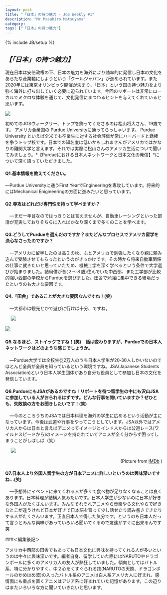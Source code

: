 ```yaml
---
layout: post
title: "「日本」の持つ魅力 - JGS Weekly #1"
description: "Mr.Masahiro Matsuyama"
category: 
tags: ["「日本」の持つ魅力"]
---
```

{% include JB/setup %}

## *【「日本」の持つ魅力】*現在日本は安倍政権の下、日本の魅力を海外により効率的に発信し日本の文化をあらたな産業軸にしようという「クールジャパン」が進められています。また2020年には東京オリンピック開催が決まり、「日本」という国の持つ魅力をより強く海外に打ち出していく必要に迫られています。今回のリポートは非常にローカルでミクロな体験を通じて、文化発信にまつわるヒントを与えてくれていると思います。
![]({{site.url}}/assets/uploads/1/matsuyama.png)初めてのJGSウィークリー、トップを飾ってくださるのは松山将大さん、19歳です。 アメリカ合衆国の Purdue Universityに通ってらっしゃいます。 Purdue University といえば全米でも卒業生に対する社会評価が常にハーバードと覇権を争うトップ校です。日本での知名度は低いかもしれませんがアメリカではかなりの難関大学と言えます。それでは実際に松山さんのアメリカ生活について聞いてみましょう。*【Purdueにおける日本人ネットワークと日本文化の発信】*について深く語っていただきました。#### Q1.基本情報を教えてください。―Purdue Universityに通うFirst YearでEngineeringを専攻しています。将来的にはMechanical Enigineeringの方面に進みたいと思っています。#### Q2.専攻はどれだけ専門性を持って学べますか？　―まだ一年目なのではっきりとは言えませんが、自動車レーシングといった部活が充実しておりそちらに入ればかなり深くまで多くのことを学べます。#### Q3.どうしてPurdueを選んだのですか？またどんなプロセスでアメリカ留学を決心なさったのですか？　―アメリカに留学したのは高２の秋、ふとアメリカで勉強したくなり親に頼み込んで受験させてもらったというのがきっかけです。その時から将来自動車関係の仕事に就きたいと思っていたため、機械工学を深く学べるという条件で大学選びが始まりました。結局僕が昔(２～８歳)住んでいた中西部、また工学部が比較的強い西部の学校からPurdueを選びました。田舎で勉強に集中できる環境だったというのも大きな要因です。#### Q4.「田舎」であることが大きな要因なんですね！(笑)　―大都市は観光とかで遊びに行けば十分、ですね。
　
![]({{site.url}}/assets/uploads/1/country.jpg)

![]({{site.url}}/assets/uploads/1/urban.jpg)　#### Q5.なるほど、ストイックですね！(笑)　話は変わりますが、Purdueでの日本人ネットワークはどのような感じでしょうか。　―Purdue大学では全校生徒2万人のうち日本人学生が20‐30人しかいないのでほとんど全員が全員を知っているという環境ですね。JSA(Japanese Students Association)という日本人学生団体があり自分も役員として参加し日本の文化を発信しています。#### Q6.PurdueにもJSAがあるのですね！リポートを待つ留学生の中にも沢山JSAに参加している人がおられるはずです。どんな行事を開いていますか？ぜひとも、失敗談の方をお聞きしたいです！(笑)　―今のところうちのJSAでは日本料理を海外の学生に広めるという活動が主になっています。今後は武道や行事をやってこうとしています。JSA以外ではアメリカ人からは日本と言えばアニメってイメージとインド人からは公道レース(ワイルドスピードから)のイメージを持たれていてアニメが全く分からず困ってしまうことがしばしば（笑）
　
![]({{site.url}}/assets/uploads/1/fastandfurious.jpg)

<div style="text-align: right;">
(Picture from <a href="http://www.imdb.com/title/tt0463985/">IMDb</a> )
</div>
#### Q7.日本人より外国人留学生の方が日本アニメに詳しいというのは興味深いですね…(笑)　―予想外にイベントに来てくれる人が多くて食べ物が足りなくなることは良くあります。日本料理が結構人気みたいです。日本人学生が少ないのに日本が好きな外国人がたくさんいます。みんなそれぞれアニメやら音楽やら文化やらで好きなとこが違うけれど日本が好きで日本語を習って少し話せたり読み書きできたりする人がたくさんいます。正直日本人で得した気分です。というのも日本人だって言うとみんな興味があっていろいろ聞いてくるので友達がすぐに出来るんです笑###＜編集後記＞
アメリカ中西部の田舎でもあっても日本文化に興味を持ってくれる人が多いというのは中々に興味深いです。編者自身、留学していた際にはNARUTOやドラゴンボールに多くのアメリカ人の友人が熱狂していました。傾向としてはバトル系、特に分かりやすく、中２心をくすぐられる技(NARUTOの天照、ドラゴンボールのかめはめ波)の入ったバトル系のアニメは白人系アメリカ人に好まれ、感情面にも重点を置くアニメはアジア系に好まれていた記憶があります。この辺りはまたいろいろな方に聞いていきたいと思います。
